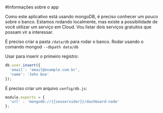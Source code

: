 #Informações sobre o app

Como este aplicativo está usando mongoDB, é preciso conhecer um pouco sobre o banco. Estamos rodando localmente, mas existe a possibilidade de você utilizar um serviço em Cloud. Vou listar dois serviços gratuitos que possam vir a interessar.

É preciso criar a pasta ``/data/db`` para rodar o banco.
Rodar usando o comando mongod ``--dbpath data/db``

Usar para inserir o primeiro registro:

```javascript
db.user.insert({
  'email': 'email@example.com.br',
  'name': 'John Doe'
});
```
É preciso criar um arquivo ``config/db.js``:

```javascript
module.exports = {
  'url' : 'mongodb://{{seuservidor}}/dashboard-node'
};
```
